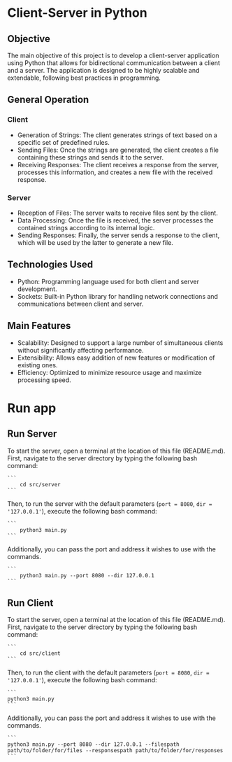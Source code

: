 # Client-Server in Python
## Objective
The main objective of this project is to develop a client-server application using Python that allows for bidirectional communication between a client and a server. The application is designed to be highly scalable and extendable, following best practices in programming.

## General Operation
### Client
- Generation of Strings: The client generates strings of text based on a specific set of predefined rules.
- Sending Files: Once the strings are generated, the client creates a file containing these strings and sends it to the server.
- Receiving Responses: The client receives a response from the server, processes this information, and creates a new file with the received response.
### Server
- Reception of Files: The server waits to receive files sent by the client.
- Data Processing: Once the file is received, the server processes the contained strings according to its internal logic.
- Sending Responses: Finally, the server sends a response to the client, which will be used by the latter to generate a new file.
## Technologies Used
- Python: Programming language used for both client and server development.
- Sockets: Built-in Python library for handling network connections and communications between client and server.
## Main Features
- Scalability: Designed to support a large number of simultaneous clients without significantly affecting performance.
- Extensibility: Allows easy addition of new features or modification of existing ones.
- Efficiency: Optimized to minimize resource usage and maximize processing speed.

# Run app
## Run Server
To start the server, open a terminal at the location of this file (README.md). First, navigate to the server directory by typing the following bash command: 

    ```
        cd src/server
    ```

Then, to run the server with the default parameters (`port = 8080`, `dir = '127.0.0.1'`), execute the following bash command:    

    ```
        python3 main.py
    ```

Additionally, you can pass the port and address it wishes to use with the commands.    

    ```
        python3 main.py --port 8080 --dir 127.0.0.1
    ```

## Run Client
To start the server, open a terminal at the location of this file (README.md). First, navigate to the server directory by typing the following bash command: 

    ```
        cd src/client
    ```

Then, to run the client with the default parameters (`port = 8080`, `dir = '127.0.0.1'`), execute the following bash command:    

    ```
    python3 main.py
    ```

Additionally, you can pass the port and address it wishes to use with the commands.    

    ```
    python3 main.py --port 8080 --dir 127.0.0.1 --filespath path/to/folder/for/files --responsespath path/to/folder/for/responses
    ```

